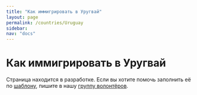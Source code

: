 ```yaml
---
title: "Как иммигрировать в Уругвай"
layout: page
permalink: /countries/Uruguay
sidebar:
nav: "docs"
---
```


# Как иммигрировать в Уругвай

Страница находится в разработке. Если вы хотите помочь заполнить её по [шаблону](/template), пишите в нашу [группу волонтёров](https://t.me/+FHi3FnJaoWJkMDAx).
